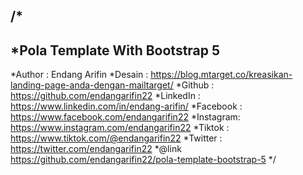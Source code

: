 /*
-----------------------------------------------------------------------------------------------
*Pola Template With Bootstrap 5
-----------------------------------------------------------------------------------------------
*Author   : Endang Arifin
*Desain   : https://blog.mtarget.co/kreasikan-landing-page-anda-dengan-mailtarget/
*Github   : https://github.com/endangarifin22
*LinkedIn : https://www.linkedin.com/in/endang-arifin/
*Facebook : https://www.facebook.com/endangarifin22
*Instagram: https://www.instagram.com/endangarifin22
*Tiktok   : https://www.tiktok.com/@endangarifin22
*Twitter  : https://twitter.com/endangarifin22
*@link     https://github.com/endangarifin22/pola-template-bootstrap-5
*/
